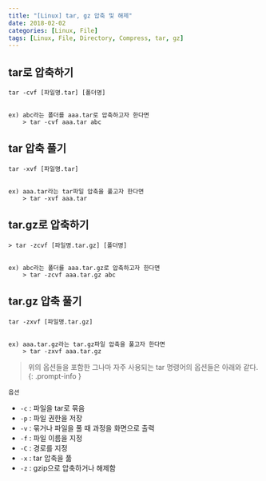 ```yaml
---
title: "[Linux] tar, gz 압축 및 해제"
date: 2018-02-02
categories: [Linux, File]
tags: [Linux, File, Directory, Compress, tar, gz]
---
```


## tar로 압축하기

```
tar -cvf [파일명.tar] [폴더명]


ex) abc라는 폴더를 aaa.tar로 압축하고자 한다면
    > tar -cvf aaa.tar abc
```

## tar 압축 풀기

```
tar -xvf [파일명.tar]


ex) aaa.tar라는 tar파일 압축을 풀고자 한다면
    > tar -xvf aaa.tar
```

## tar.gz로 압축하기

```
> tar -zcvf [파일명.tar.gz] [폴더명]


ex) abc라는 폴더를 aaa.tar.gz로 압축하고자 한다면
    > tar -zcvf aaa.tar.gz abc
```

## tar.gz 압축 풀기

```
tar -zxvf [파일명.tar.gz]


ex) aaa.tar.gz라는 tar.gz파일 압축을 풀고자 한다면
    > tar -zxvf aaa.tar.gz
```

> 위의 옵션들을 포함한 그나마 자주 사용되는 tar 명령어의 옵션들은 아래와 같다.
{: .prompt-info }

`옵션`
- `-c` : 파일을 tar로 묶음
- `-p` : 파일 권한을 저장
- `-v` : 묶거나 파일을 풀 때 과정을 화면으로 출력
- `-f` : 파일 이름을 지정
- `-C` : 경로를 지정
- `-x` : tar 압축을 풂
- `-z` : gzip으로 압축하거나 해제함